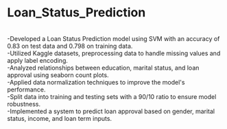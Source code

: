 # Loan_Status_Prediction
<br>
-Developed a Loan Status Prediction model using SVM with an accuracy of 0.83 on test data and 0.798 on training data.
<br>
-Utilized Kaggle datasets, preprocessing data to handle missing values and apply label encoding.
<br>
-Analyzed relationships between education, marital status, and loan approval using seaborn count plots.
<br>
-Applied data normalization techniques to improve the model's performance.
<br>
-Split data into training and testing sets with a 90/10 ratio to ensure model robustness.
<br>
-Implemented a system to predict loan approval based on gender, marital status, income, and loan term inputs.
